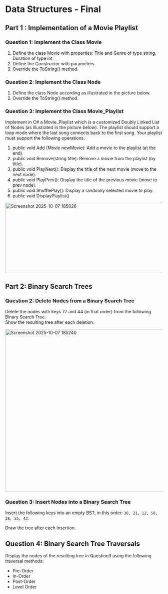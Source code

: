 # Data Structures - Final
## Part 1 : Implementation of a Movie Playlist

### Question 1: Implement the Class Movie
1. Define the class Movie with properties: Title and Genre of type string, Duration of type int.
2. Define the Constructor with parameters.
3. Override the ToString() method.

### Question 2: Implement the Class Node
1. Define the class Node according as illustrated in the picture below.
2. Override the ToString() method.

### Question 3: Implement the Class Movie_Playlist
Implement in C# a Movie_Playlist which is a customized Doubly Linked List of Nodes (as illustrated in 
the picture below). The playlist should support a loop mode where the last song connects back to the first 
song. Your playlist must support the following operations:
1. public void Add (Movie newMovie): Add a movie to the playlist (at the end). 
2. public void Remove(string title): Remove a movie from the playlist (by title). 
3. public void PlayNext(): Display the title of the next movie (move to the next node). 
4. public void PlayPrev(): Display the title of the previous movie (move to prev node). 
5. public void ShufflePlay(): Display a randomly selected movie to play. 
6. public void DisplayPlaylist()

<img width="666" height="224" alt="Screenshot 2025-10-07 185026" src="https://github.com/user-attachments/assets/6f1becfa-03ee-409c-ba77-335874f36221" />

## Part 2: Binary Search Trees
### Question 2: Delete Nodes from a Binary Search Tree
Delete the nodes with keys 77 and 44 (in that order) from the following Binary Search Tree.  
Show the resulting tree after each deletion.
  
 <img width="815" height="517" alt="Screenshot 2025-10-07 185240" src="https://github.com/user-attachments/assets/a846645d-74d6-407a-a9b8-e9a0349fa9e7" />

### Question 3: Insert Nodes into a Binary Search Tree
Insert the following keys into an empty BST, in this order: ```38, 21, 12, 50, 28, 55, 43```.

Draw the tree after each insertion.

## Question 4: Binary Search Tree Traversals
Display the nodes of the resulting tree in Question3 using the following traversal methods:
- Pre-Order
- In-Order
- Post-Order
- Level Order
